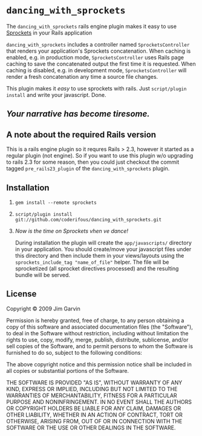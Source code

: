`dancing_with_sprockets`
=======================

The `dancing_with_sprockets` rails engine plugin makes it easy to use [Sprockets](http://github.com/sstephenson/sprockets) in your Rails application

`dancing_with_sprockets` includes a controller named `SprocketsController` that renders your application's Sprockets concatenation. When caching is enabled, e.g. in production mode, `SprocketsController` uses Rails page caching to save the concatenated output the first time it is requested. When caching is disabled, e.g. in development mode, `SprocketsController` will render a fresh concatenation any time a source file changes.

This plugin makes it _easy_ to use sprockets with rails.  Just `script/plugin install` and write your javascript. Done.

## _Your narrative has become tiresome._

## A note about the required Rails version

  This is a rails engine plugin so it requres Rails > 2.3, however it started as a regular plugin (not engine).  So if you want to use this plugin w/o upgrading to rails 2.3 for some reason, then you could just checkout the commit tagged `pre_rails23_plugin` of the `dancing_with_sprockets` plugin.

## Installation

1. `gem install --remote sprockets`

2. `script/plugin install git://github.com/coderifous/dancing_with_sprockets.git`

3.  _Now is the time on Sprockets vhen ve dance!_

    During installation the plugin will create the `app/javascripts/` directory in your application.  You should create/move your javascript files under this directory and then include them in your views/layouts using the `sprockets_include_tag "name_of_file"` helper.  The file will be sprocketized (all sprocket directives processed) and the resulting bundle will be served.

## License

Copyright &copy; 2009 Jim Garvin

Permission is hereby granted, free of charge, to any person obtaining a copy of this software and associated documentation files (the "Software"), to deal in the Software without restriction, including without limitation the rights to use, copy, modify, merge, publish, distribute, sublicense, and/or sell copies of the Software, and to permit persons to whom the Software is furnished to do so, subject to the following conditions:

The above copyright notice and this permission notice shall be included in all copies or substantial portions of the Software.

THE SOFTWARE IS PROVIDED "AS IS", WITHOUT WARRANTY OF ANY KIND, EXPRESS OR IMPLIED, INCLUDING BUT NOT LIMITED TO THE WARRANTIES OF MERCHANTABILITY, FITNESS FOR A PARTICULAR PURPOSE AND NONINFRINGEMENT. IN NO EVENT SHALL THE AUTHORS OR COPYRIGHT HOLDERS BE LIABLE FOR ANY CLAIM, DAMAGES OR OTHER LIABILITY, WHETHER IN AN ACTION OF CONTRACT, TORT OR OTHERWISE, ARISING FROM, OUT OF OR IN CONNECTION WITH THE SOFTWARE OR THE USE OR OTHER DEALINGS IN THE SOFTWARE.
